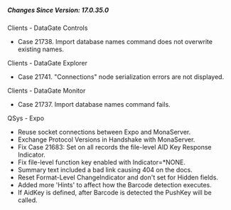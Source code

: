 ﻿<h5 id="SinceVersion">Changes Since Version: 17.0.35.0</h5>

<span class="changeNoteHeading"> Clients - DataGate Controls</span>
<ul>
    <li>Case 21738. Import database names command does not overwrite existing names.</li>
</ul>

<span class="changeNoteHeading"> Clients - DataGate Explorer</span>
<ul>
    <li>Case 21741. "Connections" node serialization errors are not displayed.</li>
</ul>

<span class="changeNoteHeading"> Clients - DataGate Monitor</span>
<ul>
    <li>Case 21737. Import database names command fails.</li>
</ul>

<span class="changeNoteHeading"> QSys - Expo</span>
<ul>
    <li>Reuse socket connections between Expo and MonaServer.</li>
    <li>Exchange Protocol Versions in Handshake with MonaServer.</li>
    <li>Fix Case 21683: Set on all records the file-level AID Key Response Indicator.</li>
    <li>Fix file-level function key enabled with Indicator=*NONE.</li>
    <li>Summary text included a bad link causing 404 on the docs.</li>
    <li>Reset Format-Level ChangeIndicator and don't set for Hidden fields.</li>
    <li>Added more 'Hints' to affect how the Barcode detection executes.</li>
    <li>If AidKey is defined, after Barcode is detected the PushKey will be called.</li>
</ul>
